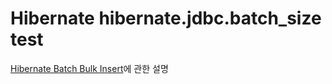 # Hibernate hibernate.jdbc.batch_size test

[Hibernate Batch Bulk Insert](http://kwonnam.pe.kr/wiki/java/hibernate/batch)에 관한 설명